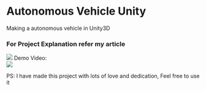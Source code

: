 # Autonomous Vehicle Unity
 Making a autonomous vehicle in Unity3D
 
### For Project Explanation refer my article
![](https://www.linkedin.com/pulse/self-driving-car-simulation-techniques-unity-parikshit-saikia/)
 Demo Video:</br>
 ![](https://github.com/parikshitsaikia1619/Autonomous-Vehicle-Unity/blob/main/Video/vid.gif)

PS: I have made this project with lots of love and dedication, Feel free to use it 

